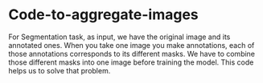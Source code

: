 # Code-to-aggregate-images
For Segmentation task, as input, we have the original image and its annotated ones. When you take one image you make annotations, each of those annotations corresponds to its different masks. We have to combine those different masks into one image before training the model. This code helps us to solve that problem.
